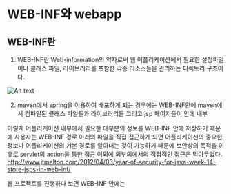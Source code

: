 WEB-INF와 webapp
=============

## WEB-INF란
1. WEB-INF란 Web-information의 약자로써 웹 어플리케이션에서 필요한 설정파일이나 클래스 파일, 라이브러리를 포함한 각종 리소스들을 관리하는 디렉토리 구조이다.

![Alt text](/resources/pic1.PNG)

2. maven에서 spring을 이용하여 배포하게 되는 경우에는 WEB-INF안에 maven에서 컴파일된 클래스 파일들과 라이브러리들 그리고 jsp 페이지들이 안에 내부 

이렇게 어플리케이션 내부에서 필요한 대부분의 정보를 WEB-INF 안에 저장하기 때문에 사용자는 WEB-INF 경로 아래의 파일을 직접 접근하게 되면 어플리케이션의 중요한 정보나 어플리케이션의 기본 경로를 알아내는 것이 가능하기 때문에 보안상의 목적을 이유로 servlet의 action을 통한 접근 이외에 외부의에서의 직접적인 접근은 막아두었다.
<http://www.jtmelton.com/2012/04/03/year-of-security-for-java-week-14-store-jsps-in-web-inf/>

웹 프로젝트를 진행하다 보면 WEB-INF 안에는 